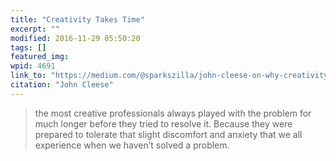 ```yaml
---
title: "Creativity Takes Time"
excerpt: ""
modified: 2016-11-29 05:50:20
tags: []
featured_img:
wpid: 4691
link_to: "https://medium.com/@sparkszilla/john-cleese-on-why-creativity-takes-time-d6adee4e3609#.r3kk71hd2"
citation: "John Cleese"
---
```



> the most creative professionals always played with the problem for much longer before they tried to resolve it. Because they were prepared to tolerate that slight discomfort and anxiety that we all experience when we haven’t solved a problem.

